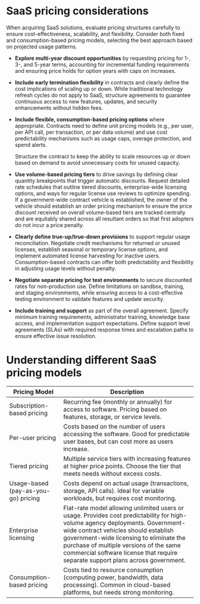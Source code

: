 # SaaS pricing considerations
When acquiring SaaS solutions, evaluate pricing structures carefully to ensure cost-effectiveness, scalability, and flexibility. Consider both fixed and consumption-based pricing models, selecting the best approach based on projected usage patterns.

- **Explore multi-year discount opportunities** by requesting pricing for 1-, 3-, and 5-year terms, accounting for incremental funding requirements and ensuring price holds for option years with caps on increases. 

- **Include early termination flexibility** in contracts and clearly define the cost implications of scaling up or down. While traditional technology refresh cycles do not apply to SaaS, structure agreements to guarantee continuous access to new features, updates, and security enhancements without hidden fees.

- **Include flexible, consumption-based pricing options** where appropriate. Contracts need to define unit pricing models (e.g., per user, per API call, per transaction, or per data volume) and use cost predictability mechanisms such as usage caps, overage protection, and spend alerts. 

    Structure the contract to keep the ability to scale resources up or down based on demand to avoid unnecessary costs for unused capacity.

- **Use volume-based pricing tiers** to drive savings by defining clear quantity breakpoints that trigger automatic discounts. Request detailed rate schedules that outline tiered discounts, enterprise-wide licensing options, and ways for regular license use reviews to optimize spending. If a government-wide contract vehicle is established, the owner of the vehicle should establish an order pricing mechanism to ensure the price discount received on overall volume-based tiers are tracked centrally and are equitably shared across all resultant orders so that first adopters do not incur a price penalty.

- **Clearly define true-up/true-down provisions** to support regular usage reconciliation. Negotiate credit mechanisms for returned or unused licenses, establish seasonal or temporary license options, and implement automated license harvesting for inactive users. Consumption-based contracts can offer both predictability and flexibility in adjusting usage levels without penalty.

- **Negotiate separate pricing for test environments** to secure discounted rates for non-production use. Define limitations on sandbox, training, and staging environments, while ensuring access to a cost-effective testing environment to validate features and update security.

- **Include training and support** as part of the overall agreement. Specify minimum training requirements, administrator training, knowledge base access, and implementation support expectations. Define support level agreements (SLAs) with required response times and escalation paths to ensure effective issue resolution.

# Understanding different SaaS pricing models

| **Pricing Model** | **Description** |
|------------------|-----------------|
| Subscription-based pricing | Recurring fee (monthly or annually) for access to software. Pricing based on features, storage, or service levels. |
| Per-user pricing | Costs based on the number of users accessing the software. Good for predictable user bases, but can cost more as users increase. |
| Tiered pricing | Multiple service tiers with increasing features at higher price points. Choose the tier that meets needs without excess costs. |
| Usage-based (pay-as-you-go) pricing | Costs depend on actual usage (transactions, storage, API calls). Ideal for variable workloads, but requires cost monitoring. |
| Enterprise licensing | Flat-rate model allowing unlimited users or usage. Provides cost predictability for high-volume agency deployments. Government-wide contract vehicles should establish government-wide licensing to eliminate the purchase of multiple versions of the same commercial software license that require separate support plans across government. |
| Consumption-based pricing | Costs tied to resource consumption (computing power, bandwidth, data processing). Common in cloud-based platforms, but needs strong monitoring. |
